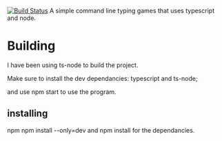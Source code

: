 [![Build Status](https://travis-ci.org/Scoombe/cmdTyping.svg?branch=typingVersion2)](https://travis-ci.org/Scoombe/cmdTyping)
 A simple command line typing games that uses typescript and node.



# Building
I have been using ts-node to build the project.

Make sure to install the dev dependancies: typescript and ts-node;

and use npm start to use the program.

## installing

npm npm install --only=dev and npm install for the dependancies.





